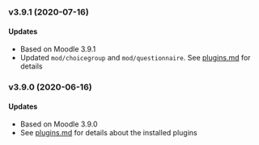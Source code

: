 ### v3.9.1 (2020-07-16)
#### Updates
- Based on Moodle 3.9.1
- Updated `mod/choicegroup` and `mod/questionnaire`. See [plugins.md](plugins.md) for details 

### v3.9.0 (2020-06-16)
#### Updates
- Based on Moodle 3.9.0
- See [plugins.md](plugins.md) for details about the installed plugins 

